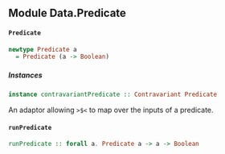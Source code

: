 ## Module Data.Predicate

#### `Predicate`

``` purescript
newtype Predicate a
  = Predicate (a -> Boolean)
```

##### Instances
``` purescript
instance contravariantPredicate :: Contravariant Predicate
```

An adaptor allowing `>$<` to map over the inputs of a predicate.

#### `runPredicate`

``` purescript
runPredicate :: forall a. Predicate a -> a -> Boolean
```


